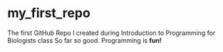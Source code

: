 # my_first_repo
The first GitHub Repo I created during Introduction to Programming for Biologists class
So far so good. Programming is **fun!**
